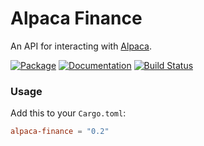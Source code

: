 # Alpaca Finance

An API for interacting with [Alpaca][alpaca].

[![Package][cratesio-image]][cratesio]
[![Documentation][docsrs-image]][docsrs]
[![Build Status][build-image]][build]

[alpaca]: https://alpaca.markets
[docsrs-image]: https://docs.rs/alpaca-finance/badge.svg
[docsrs]: https://docs.rs/alpaca-finance
[cratesio-image]: https://img.shields.io/crates/v/alpaca-finance.svg
[cratesio]: https://crates.io/crates/alpaca-finance
[build-image]: https://github.com/fbriden/alpaca-finance-rs/workflows/Build/badge.svg
[build]: https://github.com/fbriden/alpaca-finance-rs/actions


### Usage

Add this to your `Cargo.toml`:

```toml
alpaca-finance = "0.2"
```
